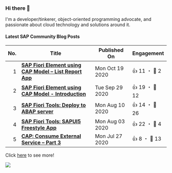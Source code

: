 ### Hi there 👋

I'm a developer/tinkerer, object-oriented programming advocate, and passionate about cloud technology and solutions around it.

#### Latest SAP Community Blog Posts

| No. | Title | Published On | Engagement |
| ---:| ----- | ------------ | ---------- |
| 1 | **[SAP Fiori Element using CAP Model – List Report App](https:&#x2F;&#x2F;blogs.sap.com&#x2F;?p&#x3D;1203828)** | Mon Oct 19 2020 | 👍 11 ・ 💬 2 |
| 2 | **[SAP Fiori Element using CAP Model - Introduction](https:&#x2F;&#x2F;blogs.sap.com&#x2F;?p&#x3D;1191392)** | Tue Sep 29 2020 | 👍 19 ・ 💬 12 |
| 3 | **[SAP Fiori Tools: Deploy to ABAP server](https:&#x2F;&#x2F;blogs.sap.com&#x2F;?p&#x3D;1161581)** | Mon Aug 10 2020 | 👍 14 ・ 💬 26 |
| 4 | **[SAP Fiori Tools: SAPUI5 Freestyle App](https:&#x2F;&#x2F;blogs.sap.com&#x2F;?p&#x3D;1156521)** | Mon Aug 03 2020 | 👍 22 ・ 💬 4 |
| 5 | **[CAP: Consume External Service – Part 3](https:&#x2F;&#x2F;blogs.sap.com&#x2F;?p&#x3D;1151427)** | Mon Jul 27 2020 | 👍 8 ・ 💬 13 |

Click [here](sap-community.md) to see more!

[![](https://github.com/jcailan/jcailan/workflows/BUILD/badge.svg)](https://github.com/jcailan/jcailan/actions)